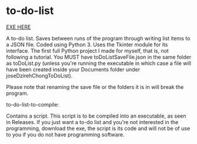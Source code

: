 # to-do-list

[EXE HERE](https://github.com/JoseDzirehChong/to-do-list/releases/tag/v1.0.0)

A to-do list. Saves between runs of the program through writing list items to a JSON file. Coded using Python 3. Uses the Tkinter module for its interface. The first full Python project I made for myself, that is, not following a tutorial. You MUST have toDoListSaveFile.json in the same folder as toDoList.py (unless you're running the executable in which case a file will have been created inside your Documents folder under joseDzirehChongToDoList).

Please note that renaming the save file or the folders it is in will break the program.

to-do-list-to-compile:

Contains a script. This script is to be compiled into an executable, as seen in Releases. If you just want a to-do list and you're not interested in the programming, download the exe, the script is its code and will not be of use to you if you do not have programming software.
